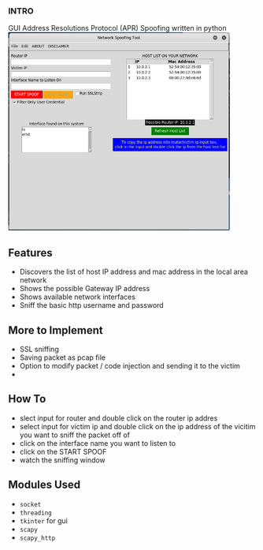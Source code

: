### INTRO
GUI Address Resolutions Protocol (APR) Spoofing written in python
 <img src="nettools.png" width="450" alt="screen shot">
## Features
- Discovers the list of host IP address and mac address in the local area network
- Shows the possible Gateway IP address
- Shows available network interfaces
- Sniff the basic http username and password

## More to Implement 
- SSL sniffing
- Saving packet as pcap file
- Option to modify packet / code injection and sending it to the victim
- 

## How To
- slect input for router and double click on the router ip addres
- select input for victim ip and double click on the ip address of the vicitim you want to sniff the packet off of
- click on the interface name you want to listen to
- click on the START SPOOF
- watch the sniffing window

## Modules Used
- `socket`
- `threading`
- `tkinter`  for gui
- `scapy` 
- `scapy_http`

